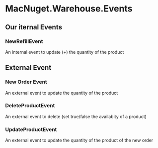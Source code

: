 # MacNuget.Warehouse.Events

## Our iternal Events
### NewRefillEvent
An internal event to update (+) the quantity of the product

## External Event
### New Order Event
An external event to update the quantity of the product

### DeleteProductEvent
An external event to delete (set true/false the availabity of a product)

### UpdateProductEvent
An external event to update the quantity of the product of the new order
